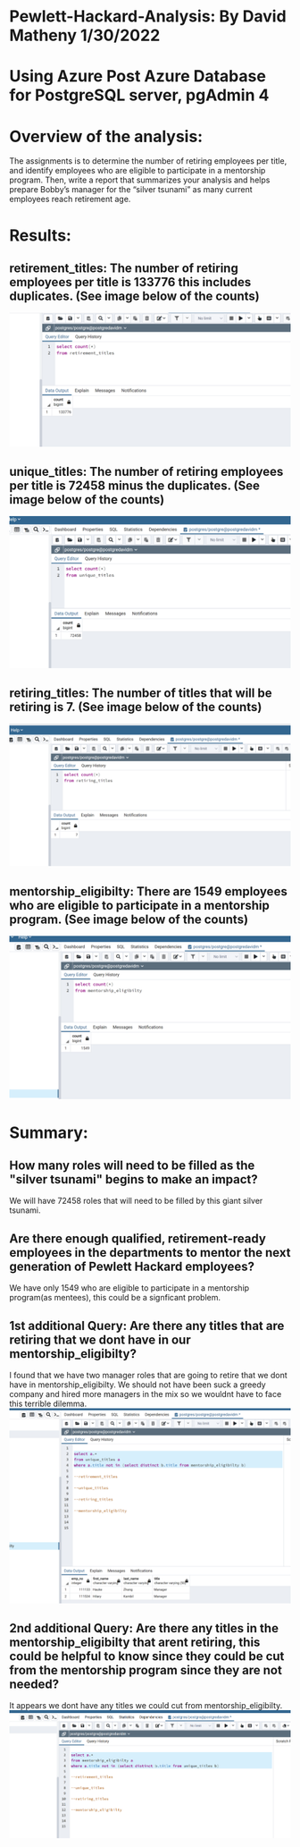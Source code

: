 # Pewlett-Hackard-Analysis: By David Matheny 1/30/2022
# Using Azure Post Azure Database for PostgreSQL server, pgAdmin 4

# Overview of the analysis:
The assignments is to determine the number of retiring employees per title, and identify employees who are eligible to participate in a mentorship program. Then, write a report that summarizes your analysis and helps prepare Bobby’s manager for the “silver tsunami” as many current employees reach retirement age.

# Results:

## retirement_titles:  The number of retiring employees per title is 133776 this includes duplicates. (See image below of the counts)
![Results1](resources/retirement_titles.png)

## unique_titles:  The number of retiring employees per title is 72458 minus the duplicates. (See image below of the counts)
![Results2](resources/unique_titles.png)

## retiring_titles:  The number of titles that will be retiring is 7. (See image below of the counts)
![Results3](resources/retiring_titles.png)

## mentorship_eligibilty:  There are 1549 employees who are eligible to participate in a mentorship program.  (See image below of the counts)
![Results4](resources/mentorship_eligibilty.png)

# Summary:

## How many roles will need to be filled as the "silver tsunami" begins to make an impact?  
We will have 72458 roles that will need to be filled by this giant silver tsunami.

## Are there enough qualified, retirement-ready employees in the departments to mentor the next generation of Pewlett Hackard employees?  
We have only 1549 who are eligible to participate in a mentorship program(as mentees), this could be a signficant problem.

## 1st additional Query:  Are there any titles that are retiring that we dont have in our mentorship_eligibilty?
I found that we have two manager roles that are going to retire that we dont have in mentorship_eligibilty.  We should not have been suck a greedy company and hired more managers in the mix so we wouldnt have to face this terrible dilemma.
![Results5](resources/firstquery.png)

## 2nd additional Query:  Are there any titles in the mentorship_eligibilty that arent retiring, this could be helpful to know since they could be cut from the mentorship program since they are not needed?
It appears we dont have any titles we could cut from mentorship_eligibilty.
![Results6](resources/secondquery.png)